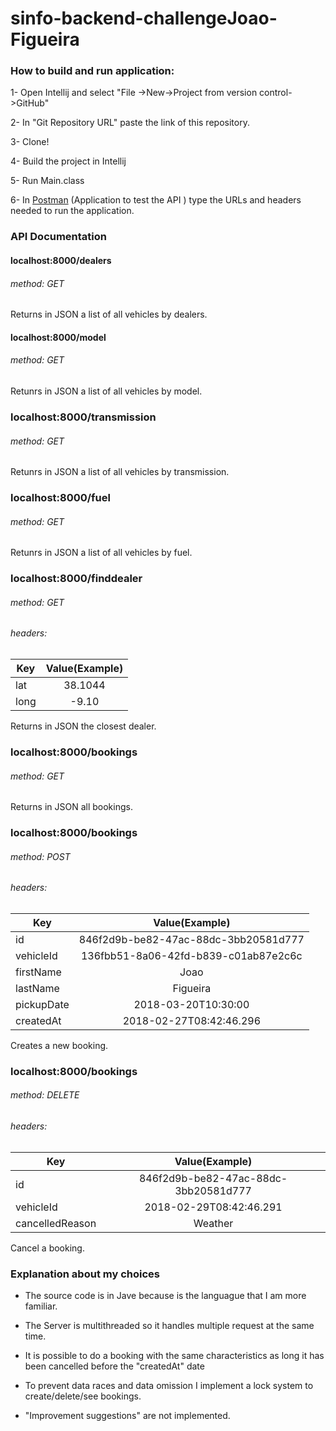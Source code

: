 # sinfo-backend-challengeJoao-Figueira

### How to build and run application:

1- Open Intellij and select "File ->New->Project from version control->GitHub"

2- In "Git Repository URL" paste the link of this repository.

3- Clone!

4- Build the project in Intellij

5- Run Main.class

6- In [Postman](https://www.getpostman.com/) (Application to test the API ) type the URLs and headers needed to run the application. 






### API Documentation 

#### localhost:8000/dealers       
###### method: GET

Returns in JSON a list of all vehicles by dealers.

#### localhost:8000/model  
###### method: GET

Retunrs in JSON a list of all vehicles by model.

### localhost:8000/transmission 
###### method: GET

Retunrs in JSON a list of all vehicles by transmission.

### localhost:8000/fuel 
###### method: GET

Retunrs in JSON a list of all vehicles by fuel.


### localhost:8000/finddealer 
###### method: GET
###### headers: 
| Key        | Value(Example)           | 
| ------------- |:-------------:|
| lat     | 38.1044 | 
|long      | -9.10      |  



Returns in JSON the closest dealer.


### localhost:8000/bookings 
###### method: GET

Returns in JSON all bookings.

### localhost:8000/bookings 
###### method: POST
###### headers:
| Key        | Value(Example)           | 
| ------------- |:-------------:|
| id     | 846f2d9b-be82-47ac-88dc-3bb20581d777 | 
|vehicleId      | 136fbb51-8a06-42fd-b839-c01ab87e2c6c      |  
| firstName | Joao     |    
|lastName | Figueira| 
|pickupDate| 2018-03-20T10:30:00|
|createdAt| 2018-02-27T08:42:46.296|

Creates a new booking.


### localhost:8000/bookings 
###### method: DELETE
###### headers:
| Key        | Value(Example)           | 
| ------------- |:-------------:|
| id     | 846f2d9b-be82-47ac-88dc-3bb20581d777 | 
|vehicleId      | 2018-02-29T08:42:46.291     |  
| cancelledReason | Weather     |    


Cancel a booking.



### Explanation about my choices

* The source code is in Jave because is the languague that I am more familiar.

* The Server is multithreaded so it handles multiple request at the same time.

* It is possible to do a booking with the same characteristics as long it has been cancelled before the "createdAt" date

* To prevent data races and data omission I implement a lock system to create/delete/see  bookings.
* "Improvement suggestions" are not implemented.
